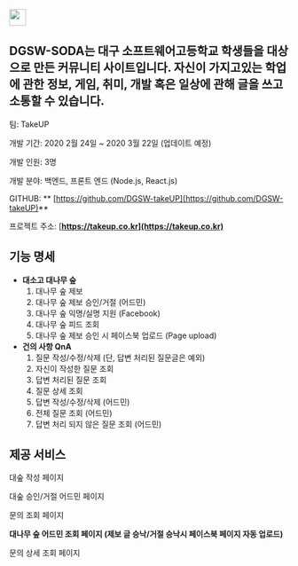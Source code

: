 <img src="https://notion-emojis.s3-us-west-2.amazonaws.com/v0/svg-twitter/1f5e8-fe0f.svg"  width="30" height="30">

## DGSW-SODA는 대구 소프트웨어고등학교 학생들을 대상으로 만든 커뮤니티 사이트입니다. 자신이 가지고있는 학업에 관한 정보, 게임, 취미, 개발 혹은 일상에 관해 글을 쓰고 소통할 수 있습니다.

팀: TakeUP

개발 기간:  2020 2월 24일 ~ 2020 3월 22일 (업데이트 예정)

개발 인원: 3명

개발 분야: 백엔드, 프론트 엔드 (Node.js, React.js)

GITHUB: ** [](https://github.com/MDEV-DGSW/DodamDodam_DID_Server)[https://github.com/DGSW-takeUP](https://github.com/DGSW-takeUP)**

프로젝트 주소:  [**https://takeup.co.kr](https://takeup.co.kr)**

## 기능 명세

- **대소고 대나무 숲**
    1. 대나무 숲 제보
    2. 대나무 숲 제보 승인/거절 (어드민)
    3. 대나무 숲 익명/실명 지원 (Facebook)
    4. 대나무 숲 피드 조회
    5. 대나무 숲 제보 승인 시 페이스북 업로드 (Page upload)
- **건의 사항 QnA**
    1. 질문 작성/수정/삭제 (단, 답변 처리된 질문글은 예외)
    2. 자신이 작성한 질문 조회
    3. 답변 처리된 질문 조회
    4. 질문 상세 조회
    5. 답변 작성/수정/삭제 (어드민)
    6. 전체 질문 조회 (어드민)
    7. 답변 처리 되지 않은 질문 조회 (어드민)

## 제공 서비스

대숲 작성 페이지


대숲 승인/거절 어드민 페이지

문의 조회 페이지

**대나무 숲 어드민 조회 페이지 (제보 글 승낙/거절 승낙시 페이스북 페이지 자동 업로드)**

문의 상세 조회 페이지
